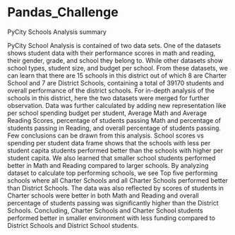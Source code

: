 # Pandas_Challenge

PyCity Schools Analysis summary

PyCity School Analysis is contained of two data sets. One of the datasets shows student data with their performance scores in math and reading, their gender, grade, and school they belong to. While other datasets show school types, student size, and budget per school. From these datasets, we can learn that there are 15 schools in this district out of which 8 are Charter School and 7 are District Schools, containing a total of 39170 students and overall performance of the district schools.
For in-depth analysis of the schools in this district, here the two datasets were merged for further observation. Data was further calculated by adding new representation like per school spending budget per student, Average Math and Average Reading Scores, percentage of students passing Math and percentage of students passing in Reading, and overall percentage of students passing.
Few conclusions can be drawn from this analysis. School scores vs spending per student data frame shows that the schools with less per student capita students performed better than the schools with higher per student capita. We also learned that smaller school students performed better in Math and Reading compared to larger schools.
By analyzing dataset to calculate top performing schools, we see Top five performing schools where all Charter Schools and all Charter Schools performed better than District Schools. The data was also reflected by scores of students in Charter schools were better in both Math and Reading and overall percentage of students passing was significantly higher than the District Schools. Concluding, Charter Schools and Charter School students performed better in smaller environment with less funding compared to District Schools and District School students.
